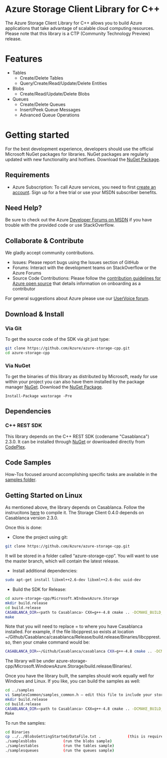 # Azure Storage Client Library for C++

The Azure Storage Client Library for C++ allows you to build Azure applications 
that take advantage of scalable cloud computing resources. Please note that this 
library is a CTP (Community Technology Preview) release.

# Features

- Tables
    - Create/Delete Tables
    - Query/Create/Read/Update/Delete Entities
- Blobs
    - Create/Read/Update/Delete Blobs
- Queues
    - Create/Delete Queues
    - Insert/Peek Queue Messages
    - Advanced Queue Operations

# Getting started

For the best development experience, developers should use the official Microsoft NuGet packages for libraries. NuGet packages are regularly updated with new functionality and hotfixes. 
Download the [NuGet Package](http://www.nuget.org/packages/wastorage).

## Requirements

- Azure Subscription: To call Azure services, you need to first [create an account](https://account.windowsazure.com/Home/Index). Sign up for a free trial or use your MSDN subscriber benefits.

## Need Help?

Be sure to check out the Azure [Developer Forums on MSDN](http://go.microsoft.com/fwlink/?LinkId=234489) if you have trouble with the provided code or use StackOverflow.

## Collaborate & Contribute

We gladly accept community contributions.

- Issues: Please report bugs using the Issues section of GitHub
- Forums: Interact with the development teams on StackOverflow or the Azure Forums
- Source Code Contributions: Please follow the [contribution guidelines for Azure open source](http://windowsazure.github.io/guidelines.html) that details information on onboarding as a contributor 

For general suggestions about Azure please use our [UserVoice forum](http://www.mygreatwindowsazureidea.com/forums/34192-windows-azure-feature-voting).

## Download & Install

### Via Git

To get the source code of the SDK via git just type:

```bash
git clone https://github.com/Azure/azure-storage-cpp.git
cd azure-storage-cpp
```

### Via NuGet

To get the binaries of this library as distributed by Microsoft, ready for use
within your project you can also have them installed by the package manager [NuGet](http://www.nuget.org/).
Download the [NuGet Package](http://www.nuget.org/packages/wastorage).

`Install-Package wastorage -Pre`

## Dependencies

### C++ REST SDK

This library depends on the C++ REST SDK (codename "Casablanca") 2.3.0. It can be installed through [NuGet](http://www.nuget.org/packages/cpprestsdk/2.3.0) or downloaded directly from [CodePlex](http://casablanca.codeplex.com/releases/view/129408).

## Code Samples

How-Tos focused around accomplishing specific tasks are available in the [samples folder](Microsoft.WindowsAzure.Storage/samples/).

## Getting Started on Linux
As mentioned above, the library depends on Casablanca.  Follow the instrucitons [here](https://casablanca.codeplex.com/wikipage?title=Setup%20and%20Build%20on%20Linux&referringTitle=Documentation) to compile it.  The Storage Client 0.4.0 depends on Casablanca version 2.3.0.

Once this is done:

- Clone the project using git:
```bash
git clone https://github.com/Azure/azure-storage-cpp.git
```
It will be stored in a folder called “azure-storage-cpp”.  You will want to use the master branch, which will contain the latest release.
- Install additional dependencies:
```bash
sudo apt-get install libxml++2.6-dev libxml++2.6-doc uuid-dev
```
- Build the SDK for Release:
```bash
cd azure-storage-cpp/Microsoft.WIndowsAzure.Storage
mkdir build.release
cd build.release
CASABLANCA_DIR=<path to Casablanca> CXX=g++-4.8 cmake .. -DCMAKE_BUILD_TYPE=Release
make
```
Note that you will need to replace =<path to Casablanca> to where you have Casablanca installed.  For example, if the file libcpprest.so exists at location ~/Github/Casablanca/casablanca/Release/build.release/Binaries/libcpprest.so, then your cmake command would be:
```bash
CASABLANCA_DIR=~/Github/Casablanca/casablanca CXX=g++-4.8 cmake .. -DCMAKE_BUILD_TYPE=Release
```
The library will be under azure-storage-cpp/Microsoft.WindowsAzure.Storage/build.release/Binaries/.

Once you have the library built, the samples should work equally well for Windows and Linux.  If you like, you can build the samples as well:
```bash
cd ../samples
vi SamplesCommon/samples_common.h – edit this file to include your storage account name and key
mkdir build.release
cd build.release
CASABLANCA_DIR=<path to Casablanca> CXX=g++-4.8 cmake .. -DCMAKE_BUILD_TYPE=Release
Make
```
To run the samples:
```bash
cd Binaries
cp ../../BlobsGettingStarted/DataFile.txt .            (this is required to run the blobs sample)
./samplesblobs            (run the blobs sample)
./samplestables           (run the tables sample)
./samplesqueues           (run the queues sample)
```
